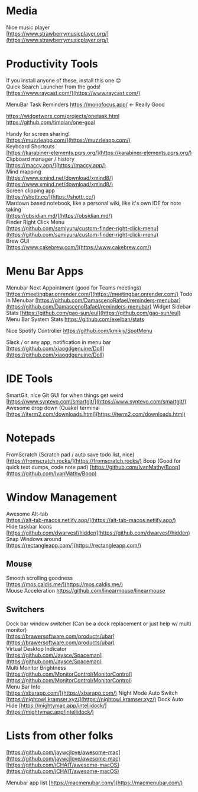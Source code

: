 # Media
Nice music player  
[https://www.strawberrymusicplayer.org/](https://www.strawberrymusicplayer.org/)  

# Productivity Tools
If you install anyone of these, install this one 😊  
Quick Search Launcher from the gods!  
[https://www.raycast.com/](https://www.raycast.com/)

MenuBar Task Reminders
https://monofocus.app/ <- Really Good

https://widgetworx.com/projects/onetask.html
https://github.com/timqian/one-goal

Handy for screen sharing!  
[https://muzzleapp.com/](https://muzzleapp.com/)  
Keyboard Shortcuts  
[https://karabiner-elements.pqrs.org/](https://karabiner-elements.pqrs.org/)  
Clipboard manager / history  
[https://maccy.app/](https://maccy.app/)  
Mind mapping  
[https://www.xmind.net/download/xmind8/](https://www.xmind.net/download/xmind8/)  
Screen clipping app  
[https://shottr.cc/](https://shottr.cc/)  
Mardown based notebook, like a personal wiki, like it's own IDE for note taking  
[https://obsidian.md/](https://obsidian.md/)  
Finder Right Click Menu  
[https://github.com/samiyuru/custom-finder-right-click-menu](https://github.com/samiyuru/custom-finder-right-click-menu)  
Brew GUI  
[https://www.cakebrew.com/](https://www.cakebrew.com/)  

# Menu Bar Apps
Menubar Next Appointment (good for Teams meetings)
[https://meetingbar.onrender.com/](https://meetingbar.onrender.com/)
Todo in Menubar
[https://github.com/DamascenoRafael/reminders-menubar](https://github.com/DamascenoRafael/reminders-menubar)
Widget Sidebar Stats
[https://github.com/gao-sun/eul](https://github.com/gao-sun/eul)
Menu Bar System Stats
https://github.com/exelban/stats

Nice Spotify Controller
https://github.com/kmikiy/SpotMenu

Slack / or any app, notification in menu bar  
[https://github.com/xiaogdgenuine/Doll](https://github.com/xiaogdgenuine/Doll)  


# IDE Tools 
SmartGit, nice Git GUI for when things get weird
[https://www.syntevo.com/smartgit/](https://www.syntevo.com/smartgit/)
Awesome drop down (Quake) terminal  
[https://iterm2.com/downloads.html](https://iterm2.com/downloads.html)  

# Notepads
FromScratch (Scratch pad / auto save todo list, nice)
[https://fromscratch.rocks/](https://fromscratch.rocks/)
Boop (Good for quick text dumps, code note pad)
[https://github.com/IvanMathy/Boop](https://github.com/IvanMathy/Boop)


# Window Management
Awesome Alt-tab  
[https://alt-tab-macos.netlify.app/](https://alt-tab-macos.netlify.app/)  
Hide taskbar Icons  
[https://github.com/dwarvesf/hidden](https://github.com/dwarvesf/hidden)  
Snap Windows around  
[https://rectangleapp.com/](https://rectangleapp.com/)  

## Mouse
Smooth scrolling goodness  
[https://mos.caldis.me/](https://mos.caldis.me/)  
Mouse Acceleration
https://github.com/linearmouse/linearmouse

## Switchers
Dock bar window switcher (Can be a dock replacement or just help w/ multi monitor)  
[https://brawersoftware.com/products/ubar](https://brawersoftware.com/products/ubar)  
Virtual Desktop Indicator  
[https://github.com/Jaysce/Spaceman](https://github.com/Jaysce/Spaceman)  
Multi Monitor Brightness  
[https://github.com/MonitorControl/MonitorControl](https://github.com/MonitorControl/MonitorControl)  
Menu Bar Info  
[https://xbarapp.com/](https://xbarapp.com/)
Night Mode Auto Switch
[https://nightowl.kramser.xyz/](https://nightowl.kramser.xyz/)
Dock Auto Hide
[https://mightymac.app/intellidock/](https://mightymac.app/intellidock/)

  
# Lists from other folks  
[https://github.com/jaywcjlove/awesome-mac](https://github.com/jaywcjlove/awesome-mac)  
[https://github.com/iCHAIT/awesome-macOS](https://github.com/iCHAIT/awesome-macOS)

Menubar app list
[https://macmenubar.com/](https://macmenubar.com/)
